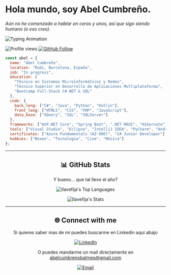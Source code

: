 # Hola mundo, soy Abel Cumbreño.
*Aún no he comenzado a hablar en ceros y unos, así que sigo siendo humano (o eso creo).*  


<img src="https://readme-typing-svg.demolab.com?font=Pacifico&size=22&pause=1000&color=FFFFFF&center=false&vCenter=true&width=435&lines=Full-Stack+Developer" alt="Typing Animation"/>

![Profile views](https://komarev.com/ghpvc/?username=llavefija&color=brightgreen)
[![GitHub Follow](https://img.shields.io/github/followers/llavefija?label=Follow&style=social)](https://github.com/llavefija)


```javascript
const abel = {
  name: "Abel Cumbreño",
  location: "Rubí, Barcelona, España",
  job: "In progress",
  education: [
    "Técnico en Sistemas Microinformáticos y Redes", 
    "Técnico Superior en Desarrollo de Aplicaciones Multiplataforma",
    "Bootcamp Full-Stack C#.NET & SQL"
  ],
  code: {
    back_leng: ["C#", "Java", "Python", "Kotlin"],
    front_leng: ["HTML5", "CSS", "PHP", "JavaScript"],
    data_base: ["XQuery", "SQL", "SQLServer"]
  },
  frameworks: ["ASP.NET Core", "Spring Boot", ".NET MAUI", "Hibernate"],
  tools: ["Visual Studio", "Eclipse", "IntelliJ IDEA", "PyCharm", "Android Studio"],
  certificates: ["Azure Fundamentals (AZ-900)", "C# Junior Developer"],
  hobbies: ["Boxeo", "Tecnología", "Cine", "Música"]
};
````

---

<div align="center"> 
  
## **📊 GitHub Stats**  

Y bueno... que tal llevo el año?

![llavefija's Top Languages](https://github-readme-stats.vercel.app/api/top-langs/?username=llavefija&theme=tokyonight&show_icons=true&hide_border=true&layout=compact)

![llavefija's Stats](https://github-readme-stats.vercel.app/api?username=llavefija&theme=tokyonight&show_icons=true&hide_border=true&count_private=true)

---

## **🌐 Connect with me**

Si quieres saber mas de mi puedes buscarme en Linkedin aqui abajo 

[![LinkedIn](https://img.shields.io/badge/LinkedIn-blue?logo=linkedin&style=for-the-badge)](https://www.linkedin.com/in/abelcp/)  

O puedes mandarme un mail directamente en abelcumbrenobalmes@gmail.com 

[![Email](https://img.shields.io/badge/Email-red?logo=gmail&style=for-the-badge)](mailto:abelcumbrenobalmes@gmail.com) 
</div>


